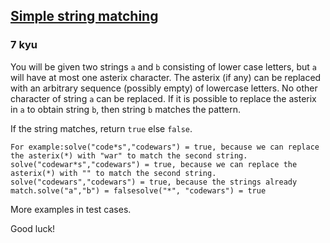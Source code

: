 <h2><a href=https://www.codewars.com/kata/5bc052f93f43de7054000188/train/javascript target="_blank">Simple string matching</a></h2><h3>7 kyu</h3><p>You will be given two strings <code>a</code> and <code>b</code> consisting of lower case letters, but <code>a</code> will have at most one asterix character. The asterix (if any) can be replaced with an arbitrary sequence (possibly empty) of lowercase letters. No other character of string <code>a</code> can be replaced. If it is possible to replace the asterix in <code>a</code> to obtain string <code>b</code>, then string <code>b</code> matches the pattern. </p><p>If the string matches, return <code>true</code> else <code>false</code>. </p><pre><code>For example:solve("code*s","codewars") = true, because we can replace the asterix(*) with "war" to match the second string. solve("codewar*s","codewars") = true, because we can replace the asterix(*) with "" to match the second string. solve("codewars","codewars") = true, because the strings already match.solve("a","b") = falsesolve("*", "codewars") = true</code></pre><p>More examples in test cases. </p><p>Good luck!</p>
